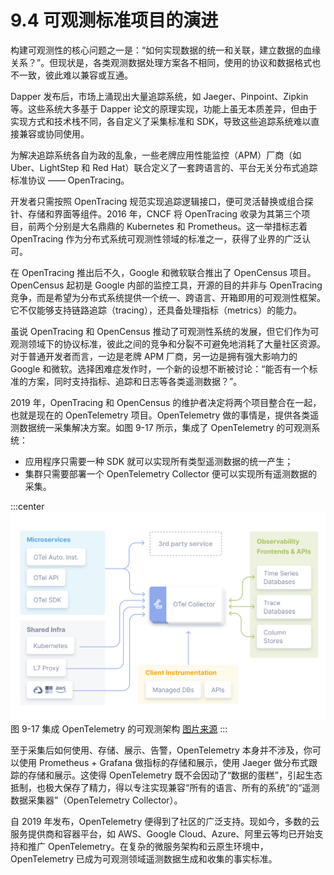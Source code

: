 # 9.4 可观测标准项目的演进

构建可观测性的核心问题之一是：“如何实现数据的统一和关联，建立数据的血缘关系？”。但现状是，各类观测数据处理方案各不相同，使用的协议和数据格式也不一致，彼此难以兼容或互通。

Dapper 发布后，市场上涌现出大量追踪系统，如 Jaeger、Pinpoint、Zipkin 等。这些系统大多基于 Dapper 论文的原理实现，功能上虽无本质差异，但由于实现方式和技术栈不同，各自定义了采集标准和 SDK，导致这些追踪系统难以直接兼容或协同使用。

为解决追踪系统各自为政的乱象，一些老牌应用性能监控（APM）厂商（如 Uber、LightStep 和 Red Hat）联合定义了一套跨语言的、平台无关分布式追踪标准协议 —— OpenTracing。

开发者只需按照 OpenTracing 规范实现追踪逻辑接口，便可灵活替换或组合探针、存储和界面等组件。2016 年，CNCF 将 OpenTracing 收录为其第三个项目，前两个分别是大名鼎鼎的 Kubernetes 和 Prometheus。这一举措标志着 OpenTracing 作为分布式系统可观测性领域的标准之一，获得了业界的广泛认可。

在 OpenTracing 推出后不久，Google 和微软联合推出了 OpenCensus 项目。OpenCensus 起初是 Google 内部的监控工具，开源的目的并非与 OpenTracing 竞争，而是希望为分布式系统提供一个统一、跨语言、开箱即用的可观测性框架。它不仅能够支持链路追踪（tracing），还具备处理指标（metrics）的能力。

虽说 OpenTracing 和 OpenCensus 推动了可观测性系统的发展，但它们作为可观测领域下的协议标准，彼此之间的竞争和分裂不可避免地消耗了大量社区资源。对于普通开发者而言，一边是老牌 APM 厂商，另一边是拥有强大影响力的 Google 和微软。选择困难症发作时，一个新的设想不断被讨论：“能否有一个标准的方案，同时支持指标、追踪和日志等各类遥测数据？”。

2019 年，OpenTracing 和 OpenCensus 的维护者决定将两个项目整合在一起，也就是现在的 OpenTelemetry 项目。OpenTelemetry 做的事情是，提供各类遥测数据统一采集解决方案。如图 9-17 所示，集成了 OpenTelemetry 的可观测系统：

- 应用程序只需要一种 SDK 就可以实现所有类型遥测数据的统一产生；
- 集群只需要部署一个 OpenTelemetry Collector 便可以实现所有遥测数据的采集。

:::center
  ![](../assets/otel-diagram.svg)<br/>
  图 9-17 集成 OpenTelemetry 的可观测架构 [图片来源](https://opentelemetry.io/docs/)
:::


至于采集后如何使用、存储、展示、告警，OpenTelemetry 本身并不涉及，你可以使用 Prometheus + Grafana 做指标的存储和展示，使用 Jaeger 做分布式跟踪的存储和展示。这使得 OpenTelemetry 既不会因动了“数据的蛋糕”，引起生态抵制，也极大保存了精力，得以专注实现兼容“所有的语言、所有的系统”的“遥测数据采集器”（OpenTelemetry Collector）。


自 2019 年发布，OpenTelemetry 便得到了社区的广泛支持。现如今，多数的云服务提供商和容器平台，如 AWS、Google Cloud、Azure、阿里云等均已开始支持和推广 OpenTelemetry。在复杂的微服务架构和云原生环境中，OpenTelemetry 已成为可观测领域遥测数据生成和收集的事实标准。